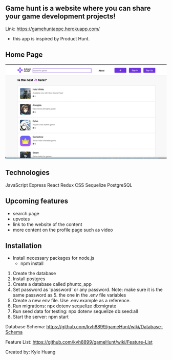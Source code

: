 ## Game hunt is a website where you can share your game development projects!
Link: https://gamehuntappc.herokuapp.com/

- this app is inspired by Product Hunt.

## Home Page
![](/docs/images/homeImg.png)

## Technologies
JavaScript
Express
React
Redux
CSS
Sequelize
PostgreSQL

## Upcoming features
- search page
- upvotes
- link to the website of the content
- more content on the profile page such as video

## Installation

- Install necessary packages for node.js
    - npm install

1. Create the database
2. Install postgres
3. Create a database called phuntc_app
4. Set password as 'password' or any password. Note: make sure it is the same password as 5. the one in the .env file variables
6. Create a new env file. Use .env.example as a reference.
7. Run migrations: npx dotenv sequelize db:migrate
8. Run seed data for testing: npx dotenv sequelize db:seed:all
9. Start the server: npm start

Database Schema: https://github.com/kvh8899/gameHunt/wiki/Database-Schema

Feature List: https://github.com/kvh8899/gameHunt/wiki/Feature-List

Created by: Kyle Huang